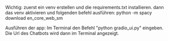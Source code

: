 Wichtig: zuerst ein venv erstellen und die requirements.txt installieren.
dann das venv aktivieren und folgenden befehl ausführen:
python -m spacy download en_core_web_sm

Ausführen der app: Im Terminal den Befehl "python gradio_ui.py" eingeben. Die Url des Chatbots wird dann im Terminal angezeigt.
